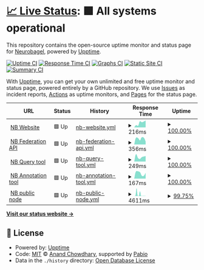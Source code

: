 # [📈 Live Status](https://status.neurobagel.org): <!--live status--> **🟩 All systems operational**

This repository contains the open-source uptime monitor and status page for [Neurobagel](https://neurobagel.org/), powered by [Upptime](https://github.com/upptime/upptime).

[![Uptime CI](https://github.com/neurobagel/upptime/workflows/Uptime%20CI/badge.svg)](https://github.com/neurobagel/upptime/actions?query=workflow%3A%22Uptime+CI%22)
[![Response Time CI](https://github.com/neurobagel/upptime/workflows/Response%20Time%20CI/badge.svg)](https://github.com/neurobagel/upptime/actions?query=workflow%3A%22Response+Time+CI%22)
[![Graphs CI](https://github.com/neurobagel/upptime/workflows/Graphs%20CI/badge.svg)](https://github.com/neurobagel/upptime/actions?query=workflow%3A%22Graphs+CI%22)
[![Static Site CI](https://github.com/neurobagel/upptime/workflows/Static%20Site%20CI/badge.svg)](https://github.com/neurobagel/upptime/actions?query=workflow%3A%22Static+Site+CI%22)
[![Summary CI](https://github.com/neurobagel/upptime/workflows/Summary%20CI/badge.svg)](https://github.com/neurobagel/upptime/actions?query=workflow%3A%22Summary+CI%22)

With [Upptime](https://upptime.js.org), you can get your own unlimited and free uptime monitor and status page, powered entirely by a GitHub repository. We use [Issues](https://github.com/neurobagel/upptime/issues) as incident reports, [Actions](https://github.com/neurobagel/upptime/actions) as uptime monitors, and [Pages](https://status.neurobagel.org) for the status page.

<!--start: status pages-->
<!-- This summary is generated by Upptime (https://github.com/upptime/upptime) -->
<!-- Do not edit this manually, your changes will be overwritten -->
<!-- prettier-ignore -->
| URL | Status | History | Response Time | Uptime |
| --- | ------ | ------- | ------------- | ------ |
| <img alt="" src="https://icons.duckduckgo.com/ip3/neurobagel.org.ico" height="13"> [NB Website](https://neurobagel.org/) | 🟩 Up | [nb-website.yml](https://github.com/neurobagel/upptime/commits/HEAD/history/nb-website.yml) | <details><summary><img alt="Response time graph" src="./graphs/nb-website/response-time-week.png" height="20"> 216ms</summary><br><a href="https://status.neurobagel.org/history/nb-website"><img alt="Response time 216" src="https://img.shields.io/endpoint?url=https%3A%2F%2Fraw.githubusercontent.com%2Fneurobagel%2Fupptime%2FHEAD%2Fapi%2Fnb-website%2Fresponse-time.json"></a><br><a href="https://status.neurobagel.org/history/nb-website"><img alt="24-hour response time 248" src="https://img.shields.io/endpoint?url=https%3A%2F%2Fraw.githubusercontent.com%2Fneurobagel%2Fupptime%2FHEAD%2Fapi%2Fnb-website%2Fresponse-time-day.json"></a><br><a href="https://status.neurobagel.org/history/nb-website"><img alt="7-day response time 216" src="https://img.shields.io/endpoint?url=https%3A%2F%2Fraw.githubusercontent.com%2Fneurobagel%2Fupptime%2FHEAD%2Fapi%2Fnb-website%2Fresponse-time-week.json"></a><br><a href="https://status.neurobagel.org/history/nb-website"><img alt="30-day response time 216" src="https://img.shields.io/endpoint?url=https%3A%2F%2Fraw.githubusercontent.com%2Fneurobagel%2Fupptime%2FHEAD%2Fapi%2Fnb-website%2Fresponse-time-month.json"></a><br><a href="https://status.neurobagel.org/history/nb-website"><img alt="1-year response time 216" src="https://img.shields.io/endpoint?url=https%3A%2F%2Fraw.githubusercontent.com%2Fneurobagel%2Fupptime%2FHEAD%2Fapi%2Fnb-website%2Fresponse-time-year.json"></a></details> | <details><summary><a href="https://status.neurobagel.org/history/nb-website">100.00%</a></summary><a href="https://status.neurobagel.org/history/nb-website"><img alt="All-time uptime 100.00%" src="https://img.shields.io/endpoint?url=https%3A%2F%2Fraw.githubusercontent.com%2Fneurobagel%2Fupptime%2FHEAD%2Fapi%2Fnb-website%2Fuptime.json"></a><br><a href="https://status.neurobagel.org/history/nb-website"><img alt="24-hour uptime 100.00%" src="https://img.shields.io/endpoint?url=https%3A%2F%2Fraw.githubusercontent.com%2Fneurobagel%2Fupptime%2FHEAD%2Fapi%2Fnb-website%2Fuptime-day.json"></a><br><a href="https://status.neurobagel.org/history/nb-website"><img alt="7-day uptime 100.00%" src="https://img.shields.io/endpoint?url=https%3A%2F%2Fraw.githubusercontent.com%2Fneurobagel%2Fupptime%2FHEAD%2Fapi%2Fnb-website%2Fuptime-week.json"></a><br><a href="https://status.neurobagel.org/history/nb-website"><img alt="30-day uptime 100.00%" src="https://img.shields.io/endpoint?url=https%3A%2F%2Fraw.githubusercontent.com%2Fneurobagel%2Fupptime%2FHEAD%2Fapi%2Fnb-website%2Fuptime-month.json"></a><br><a href="https://status.neurobagel.org/history/nb-website"><img alt="1-year uptime 100.00%" src="https://img.shields.io/endpoint?url=https%3A%2F%2Fraw.githubusercontent.com%2Fneurobagel%2Fupptime%2FHEAD%2Fapi%2Fnb-website%2Fuptime-year.json"></a></details>
| <img alt="" src="https://icons.duckduckgo.com/ip3/federate.neurobagel.org.ico" height="13"> [NB Federation API](https://federate.neurobagel.org/) | 🟩 Up | [nb-federation-api.yml](https://github.com/neurobagel/upptime/commits/HEAD/history/nb-federation-api.yml) | <details><summary><img alt="Response time graph" src="./graphs/nb-federation-api/response-time-week.png" height="20"> 356ms</summary><br><a href="https://status.neurobagel.org/history/nb-federation-api"><img alt="Response time 356" src="https://img.shields.io/endpoint?url=https%3A%2F%2Fraw.githubusercontent.com%2Fneurobagel%2Fupptime%2FHEAD%2Fapi%2Fnb-federation-api%2Fresponse-time.json"></a><br><a href="https://status.neurobagel.org/history/nb-federation-api"><img alt="24-hour response time 263" src="https://img.shields.io/endpoint?url=https%3A%2F%2Fraw.githubusercontent.com%2Fneurobagel%2Fupptime%2FHEAD%2Fapi%2Fnb-federation-api%2Fresponse-time-day.json"></a><br><a href="https://status.neurobagel.org/history/nb-federation-api"><img alt="7-day response time 356" src="https://img.shields.io/endpoint?url=https%3A%2F%2Fraw.githubusercontent.com%2Fneurobagel%2Fupptime%2FHEAD%2Fapi%2Fnb-federation-api%2Fresponse-time-week.json"></a><br><a href="https://status.neurobagel.org/history/nb-federation-api"><img alt="30-day response time 356" src="https://img.shields.io/endpoint?url=https%3A%2F%2Fraw.githubusercontent.com%2Fneurobagel%2Fupptime%2FHEAD%2Fapi%2Fnb-federation-api%2Fresponse-time-month.json"></a><br><a href="https://status.neurobagel.org/history/nb-federation-api"><img alt="1-year response time 356" src="https://img.shields.io/endpoint?url=https%3A%2F%2Fraw.githubusercontent.com%2Fneurobagel%2Fupptime%2FHEAD%2Fapi%2Fnb-federation-api%2Fresponse-time-year.json"></a></details> | <details><summary><a href="https://status.neurobagel.org/history/nb-federation-api">100.00%</a></summary><a href="https://status.neurobagel.org/history/nb-federation-api"><img alt="All-time uptime 100.00%" src="https://img.shields.io/endpoint?url=https%3A%2F%2Fraw.githubusercontent.com%2Fneurobagel%2Fupptime%2FHEAD%2Fapi%2Fnb-federation-api%2Fuptime.json"></a><br><a href="https://status.neurobagel.org/history/nb-federation-api"><img alt="24-hour uptime 100.00%" src="https://img.shields.io/endpoint?url=https%3A%2F%2Fraw.githubusercontent.com%2Fneurobagel%2Fupptime%2FHEAD%2Fapi%2Fnb-federation-api%2Fuptime-day.json"></a><br><a href="https://status.neurobagel.org/history/nb-federation-api"><img alt="7-day uptime 100.00%" src="https://img.shields.io/endpoint?url=https%3A%2F%2Fraw.githubusercontent.com%2Fneurobagel%2Fupptime%2FHEAD%2Fapi%2Fnb-federation-api%2Fuptime-week.json"></a><br><a href="https://status.neurobagel.org/history/nb-federation-api"><img alt="30-day uptime 100.00%" src="https://img.shields.io/endpoint?url=https%3A%2F%2Fraw.githubusercontent.com%2Fneurobagel%2Fupptime%2FHEAD%2Fapi%2Fnb-federation-api%2Fuptime-month.json"></a><br><a href="https://status.neurobagel.org/history/nb-federation-api"><img alt="1-year uptime 100.00%" src="https://img.shields.io/endpoint?url=https%3A%2F%2Fraw.githubusercontent.com%2Fneurobagel%2Fupptime%2FHEAD%2Fapi%2Fnb-federation-api%2Fuptime-year.json"></a></details>
| <img alt="" src="https://icons.duckduckgo.com/ip3/query.neurobagel.org.ico" height="13"> [NB Query tool](https://query.neurobagel.org/) | 🟩 Up | [nb-query-tool.yml](https://github.com/neurobagel/upptime/commits/HEAD/history/nb-query-tool.yml) | <details><summary><img alt="Response time graph" src="./graphs/nb-query-tool/response-time-week.png" height="20"> 249ms</summary><br><a href="https://status.neurobagel.org/history/nb-query-tool"><img alt="Response time 249" src="https://img.shields.io/endpoint?url=https%3A%2F%2Fraw.githubusercontent.com%2Fneurobagel%2Fupptime%2FHEAD%2Fapi%2Fnb-query-tool%2Fresponse-time.json"></a><br><a href="https://status.neurobagel.org/history/nb-query-tool"><img alt="24-hour response time 272" src="https://img.shields.io/endpoint?url=https%3A%2F%2Fraw.githubusercontent.com%2Fneurobagel%2Fupptime%2FHEAD%2Fapi%2Fnb-query-tool%2Fresponse-time-day.json"></a><br><a href="https://status.neurobagel.org/history/nb-query-tool"><img alt="7-day response time 249" src="https://img.shields.io/endpoint?url=https%3A%2F%2Fraw.githubusercontent.com%2Fneurobagel%2Fupptime%2FHEAD%2Fapi%2Fnb-query-tool%2Fresponse-time-week.json"></a><br><a href="https://status.neurobagel.org/history/nb-query-tool"><img alt="30-day response time 249" src="https://img.shields.io/endpoint?url=https%3A%2F%2Fraw.githubusercontent.com%2Fneurobagel%2Fupptime%2FHEAD%2Fapi%2Fnb-query-tool%2Fresponse-time-month.json"></a><br><a href="https://status.neurobagel.org/history/nb-query-tool"><img alt="1-year response time 249" src="https://img.shields.io/endpoint?url=https%3A%2F%2Fraw.githubusercontent.com%2Fneurobagel%2Fupptime%2FHEAD%2Fapi%2Fnb-query-tool%2Fresponse-time-year.json"></a></details> | <details><summary><a href="https://status.neurobagel.org/history/nb-query-tool">100.00%</a></summary><a href="https://status.neurobagel.org/history/nb-query-tool"><img alt="All-time uptime 100.00%" src="https://img.shields.io/endpoint?url=https%3A%2F%2Fraw.githubusercontent.com%2Fneurobagel%2Fupptime%2FHEAD%2Fapi%2Fnb-query-tool%2Fuptime.json"></a><br><a href="https://status.neurobagel.org/history/nb-query-tool"><img alt="24-hour uptime 100.00%" src="https://img.shields.io/endpoint?url=https%3A%2F%2Fraw.githubusercontent.com%2Fneurobagel%2Fupptime%2FHEAD%2Fapi%2Fnb-query-tool%2Fuptime-day.json"></a><br><a href="https://status.neurobagel.org/history/nb-query-tool"><img alt="7-day uptime 100.00%" src="https://img.shields.io/endpoint?url=https%3A%2F%2Fraw.githubusercontent.com%2Fneurobagel%2Fupptime%2FHEAD%2Fapi%2Fnb-query-tool%2Fuptime-week.json"></a><br><a href="https://status.neurobagel.org/history/nb-query-tool"><img alt="30-day uptime 100.00%" src="https://img.shields.io/endpoint?url=https%3A%2F%2Fraw.githubusercontent.com%2Fneurobagel%2Fupptime%2FHEAD%2Fapi%2Fnb-query-tool%2Fuptime-month.json"></a><br><a href="https://status.neurobagel.org/history/nb-query-tool"><img alt="1-year uptime 100.00%" src="https://img.shields.io/endpoint?url=https%3A%2F%2Fraw.githubusercontent.com%2Fneurobagel%2Fupptime%2FHEAD%2Fapi%2Fnb-query-tool%2Fuptime-year.json"></a></details>
| <img alt="" src="https://icons.duckduckgo.com/ip3/annotate.neurobagel.org.ico" height="13"> [NB Annotation tool](https://annotate.neurobagel.org/) | 🟩 Up | [nb-annotation-tool.yml](https://github.com/neurobagel/upptime/commits/HEAD/history/nb-annotation-tool.yml) | <details><summary><img alt="Response time graph" src="./graphs/nb-annotation-tool/response-time-week.png" height="20"> 167ms</summary><br><a href="https://status.neurobagel.org/history/nb-annotation-tool"><img alt="Response time 167" src="https://img.shields.io/endpoint?url=https%3A%2F%2Fraw.githubusercontent.com%2Fneurobagel%2Fupptime%2FHEAD%2Fapi%2Fnb-annotation-tool%2Fresponse-time.json"></a><br><a href="https://status.neurobagel.org/history/nb-annotation-tool"><img alt="24-hour response time 116" src="https://img.shields.io/endpoint?url=https%3A%2F%2Fraw.githubusercontent.com%2Fneurobagel%2Fupptime%2FHEAD%2Fapi%2Fnb-annotation-tool%2Fresponse-time-day.json"></a><br><a href="https://status.neurobagel.org/history/nb-annotation-tool"><img alt="7-day response time 167" src="https://img.shields.io/endpoint?url=https%3A%2F%2Fraw.githubusercontent.com%2Fneurobagel%2Fupptime%2FHEAD%2Fapi%2Fnb-annotation-tool%2Fresponse-time-week.json"></a><br><a href="https://status.neurobagel.org/history/nb-annotation-tool"><img alt="30-day response time 167" src="https://img.shields.io/endpoint?url=https%3A%2F%2Fraw.githubusercontent.com%2Fneurobagel%2Fupptime%2FHEAD%2Fapi%2Fnb-annotation-tool%2Fresponse-time-month.json"></a><br><a href="https://status.neurobagel.org/history/nb-annotation-tool"><img alt="1-year response time 167" src="https://img.shields.io/endpoint?url=https%3A%2F%2Fraw.githubusercontent.com%2Fneurobagel%2Fupptime%2FHEAD%2Fapi%2Fnb-annotation-tool%2Fresponse-time-year.json"></a></details> | <details><summary><a href="https://status.neurobagel.org/history/nb-annotation-tool">100.00%</a></summary><a href="https://status.neurobagel.org/history/nb-annotation-tool"><img alt="All-time uptime 100.00%" src="https://img.shields.io/endpoint?url=https%3A%2F%2Fraw.githubusercontent.com%2Fneurobagel%2Fupptime%2FHEAD%2Fapi%2Fnb-annotation-tool%2Fuptime.json"></a><br><a href="https://status.neurobagel.org/history/nb-annotation-tool"><img alt="24-hour uptime 100.00%" src="https://img.shields.io/endpoint?url=https%3A%2F%2Fraw.githubusercontent.com%2Fneurobagel%2Fupptime%2FHEAD%2Fapi%2Fnb-annotation-tool%2Fuptime-day.json"></a><br><a href="https://status.neurobagel.org/history/nb-annotation-tool"><img alt="7-day uptime 100.00%" src="https://img.shields.io/endpoint?url=https%3A%2F%2Fraw.githubusercontent.com%2Fneurobagel%2Fupptime%2FHEAD%2Fapi%2Fnb-annotation-tool%2Fuptime-week.json"></a><br><a href="https://status.neurobagel.org/history/nb-annotation-tool"><img alt="30-day uptime 100.00%" src="https://img.shields.io/endpoint?url=https%3A%2F%2Fraw.githubusercontent.com%2Fneurobagel%2Fupptime%2FHEAD%2Fapi%2Fnb-annotation-tool%2Fuptime-month.json"></a><br><a href="https://status.neurobagel.org/history/nb-annotation-tool"><img alt="1-year uptime 100.00%" src="https://img.shields.io/endpoint?url=https%3A%2F%2Fraw.githubusercontent.com%2Fneurobagel%2Fupptime%2FHEAD%2Fapi%2Fnb-annotation-tool%2Fuptime-year.json"></a></details>
| <img alt="" src="https://icons.duckduckgo.com/ip3/api.neurobagel.org.ico" height="13"> [NB public node](https://api.neurobagel.org/) | 🟩 Up | [nb-public-node.yml](https://github.com/neurobagel/upptime/commits/HEAD/history/nb-public-node.yml) | <details><summary><img alt="Response time graph" src="./graphs/nb-public-node/response-time-week.png" height="20"> 4611ms</summary><br><a href="https://status.neurobagel.org/history/nb-public-node"><img alt="Response time 4611" src="https://img.shields.io/endpoint?url=https%3A%2F%2Fraw.githubusercontent.com%2Fneurobagel%2Fupptime%2FHEAD%2Fapi%2Fnb-public-node%2Fresponse-time.json"></a><br><a href="https://status.neurobagel.org/history/nb-public-node"><img alt="24-hour response time 258" src="https://img.shields.io/endpoint?url=https%3A%2F%2Fraw.githubusercontent.com%2Fneurobagel%2Fupptime%2FHEAD%2Fapi%2Fnb-public-node%2Fresponse-time-day.json"></a><br><a href="https://status.neurobagel.org/history/nb-public-node"><img alt="7-day response time 4611" src="https://img.shields.io/endpoint?url=https%3A%2F%2Fraw.githubusercontent.com%2Fneurobagel%2Fupptime%2FHEAD%2Fapi%2Fnb-public-node%2Fresponse-time-week.json"></a><br><a href="https://status.neurobagel.org/history/nb-public-node"><img alt="30-day response time 4611" src="https://img.shields.io/endpoint?url=https%3A%2F%2Fraw.githubusercontent.com%2Fneurobagel%2Fupptime%2FHEAD%2Fapi%2Fnb-public-node%2Fresponse-time-month.json"></a><br><a href="https://status.neurobagel.org/history/nb-public-node"><img alt="1-year response time 4611" src="https://img.shields.io/endpoint?url=https%3A%2F%2Fraw.githubusercontent.com%2Fneurobagel%2Fupptime%2FHEAD%2Fapi%2Fnb-public-node%2Fresponse-time-year.json"></a></details> | <details><summary><a href="https://status.neurobagel.org/history/nb-public-node">99.75%</a></summary><a href="https://status.neurobagel.org/history/nb-public-node"><img alt="All-time uptime 99.75%" src="https://img.shields.io/endpoint?url=https%3A%2F%2Fraw.githubusercontent.com%2Fneurobagel%2Fupptime%2FHEAD%2Fapi%2Fnb-public-node%2Fuptime.json"></a><br><a href="https://status.neurobagel.org/history/nb-public-node"><img alt="24-hour uptime 100.00%" src="https://img.shields.io/endpoint?url=https%3A%2F%2Fraw.githubusercontent.com%2Fneurobagel%2Fupptime%2FHEAD%2Fapi%2Fnb-public-node%2Fuptime-day.json"></a><br><a href="https://status.neurobagel.org/history/nb-public-node"><img alt="7-day uptime 99.75%" src="https://img.shields.io/endpoint?url=https%3A%2F%2Fraw.githubusercontent.com%2Fneurobagel%2Fupptime%2FHEAD%2Fapi%2Fnb-public-node%2Fuptime-week.json"></a><br><a href="https://status.neurobagel.org/history/nb-public-node"><img alt="30-day uptime 99.75%" src="https://img.shields.io/endpoint?url=https%3A%2F%2Fraw.githubusercontent.com%2Fneurobagel%2Fupptime%2FHEAD%2Fapi%2Fnb-public-node%2Fuptime-month.json"></a><br><a href="https://status.neurobagel.org/history/nb-public-node"><img alt="1-year uptime 99.75%" src="https://img.shields.io/endpoint?url=https%3A%2F%2Fraw.githubusercontent.com%2Fneurobagel%2Fupptime%2FHEAD%2Fapi%2Fnb-public-node%2Fuptime-year.json"></a></details>

<!--end: status pages-->

[**Visit our status website →**](https://status.neurobagel.org)

## 📄 License

- Powered by: [Upptime](https://github.com/upptime/upptime)
- Code: [MIT](./LICENSE) © [Anand Chowdhary](https://anandchowdhary.com), supported by [Pabio](https://pabio.com)
- Data in the `./history` directory: [Open Database License](https://opendatacommons.org/licenses/odbl/1-0/)
